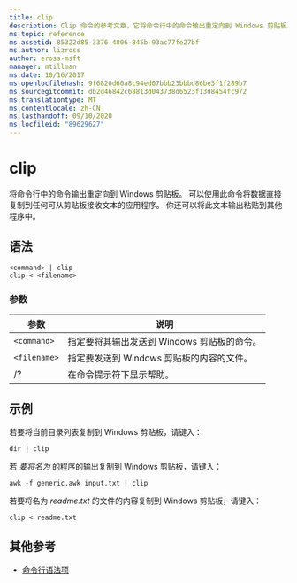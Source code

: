 ```yaml
---
title: clip
description: Clip 命令的参考文章，它将命令行中的命令输出重定向到 Windows 剪贴板。
ms.topic: reference
ms.assetid: 85322d85-3376-4806-845b-93ac77fe27bf
ms.author: lizross
author: eross-msft
manager: mtillman
ms.date: 10/16/2017
ms.openlocfilehash: 9f6820d60a8c94ed07bbb23bbbd86be3f1f289b7
ms.sourcegitcommit: db2d46842c68813d043738d6523f13d8454fc972
ms.translationtype: MT
ms.contentlocale: zh-CN
ms.lasthandoff: 09/10/2020
ms.locfileid: "89629627"
---
```

# <a name="clip"></a>clip

将命令行中的命令输出重定向到 Windows 剪贴板。 可以使用此命令将数据直接复制到任何可从剪贴板接收文本的应用程序。 你还可以将此文本输出粘贴到其他程序中。

## <a name="syntax"></a>语法

```
<command> | clip
clip < <filename>
```

### <a name="parameters"></a>参数

| 参数 | 说明 |
| --------- | ----------- |
| `<command>` | 指定要将其输出发送到 Windows 剪贴板的命令。 |
| `<filename>` | 指定要发送到 Windows 剪贴板的内容的文件。 |
| /? | 在命令提示符下显示帮助。 |

## <a name="examples"></a>示例

若要将当前目录列表复制到 Windows 剪贴板，请键入：

```
dir | clip
```

若 *要将名为* 的程序的输出复制到 Windows 剪贴板，请键入：

```
awk -f generic.awk input.txt | clip
```

若要将名为 *readme.txt* 的文件的内容复制到 Windows 剪贴板，请键入：

```
clip < readme.txt
```

## <a name="additional-references"></a>其他参考

- [命令行语法项](command-line-syntax-key.md)